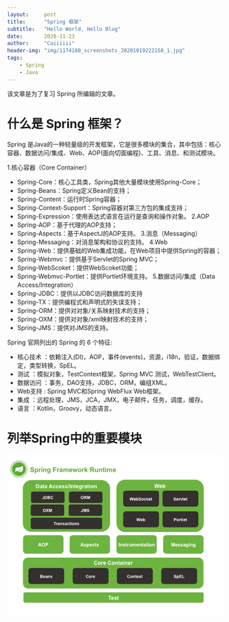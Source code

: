 ```yaml
---
layout:     post
title:      "Spring 框架"
subtitle:   "Hello World, Hello Blog"
date:       2020-11-23
author:     "Caiiiiii"
header-img: "img/1174180_screenshots_20201019222158_1.jpg"
tags:
    - Spring
    - Java  
---
```


该文章是为了复习 Spring 所编辑的文章。

# 什么是 Spring 框架？
Spring 是Java的一种轻量级的开发框架，它是很多模块的集合，其中包括：核心容器、数据访问/集成、Web、AOP(面向切面编程)、工具、消息、和测试模块。   

1.核心容器（Core Container）
 - Spring-Core：核心工具类，Spring其他大量模块使用Spring-Core；
 - Spring-Beans：Spring定义Bean的支持；
 - Spring-Content：运行时Spring容器；
 - Spring-Context-Support：Spring容器对第三方包的集成支持；
 - Spring-Expression：使用表达式语言在运行是查询和操作对象。
2.AOP
 - Spring-AOP：基于代理的AOP支持；
 - Spring-Aspects：基于AspectJ的AOP支持。
3.消息（Messaging）
 - Spring-Messaging：对消息架构和协议的支持。
4.Web
 - Spring-Web：提供基础的Web集成功能，在Web项目中提供Spring的容器；
 - Spring-Webmvc：提供基于Servlet的Spring MVC；
 - Spring-WebScoket：提供WebScoket功能；
 - Spring-Webmvc-Portlet：提供Portlet环境支持。
5.数据访问/集成（Data Access/Integration）
 - Spring-JDBC：提供以JDBC访问数据库的支持
 - Spring-TX：提供编程式和声明式的失误支持；
 - Spring-ORM：提供对对象/关系映射技术的支持；
 - Spring-OXM：提供对对象/xml映射技术的支持；
 - Spring-JMS：提供对JMS的支持。


 Spring 官网列出的 Spring 的 6 个特征:
 - 核心技术 ：依赖注入(DI)，AOP，事件(events)，资源，i18n，验证，数据绑定，类型转换，SpEL。
 - 测试 ：模拟对象，TestContext框架，Spring MVC 测试，WebTestClient。
 - 数据访问 ：事务，DAO支持，JDBC，ORM，编组XML。
 - Web支持 : Spring MVC和Spring WebFlux Web框架。
 - 集成 ：远程处理，JMS，JCA，JMX，电子邮件，任务，调度，缓存。
 - 语言 ：Kotlin，Groovy，动态语言。


 # 列举Spring中的重要模块
![Spring主要模块.png](/img/Spring主要模块.png)